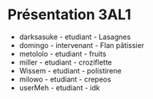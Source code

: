 # Présentation 3AL1

- darksasuke - etudiant - Lasagnes
- domingo - intervenant - Flan pâtissier
- metololo - etudiant - fruits
- miller - etudiant - croziflette
- Wissem - etudiant - polistirene
- milowo - etudiant - crepeos
- userMeh - etudiant - idk

